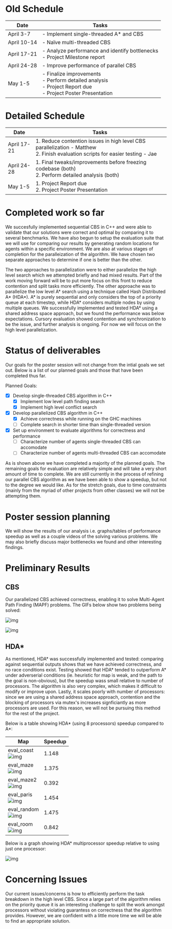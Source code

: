 <!-- Make sure your project schedule on your main project page is up to date with work completed so far, and well as with a revised plan of work for the coming weeks. As by this time you should have a good understanding of what is required to complete your project, 

I want to see a very detailed schedule for the coming weeks. I suggest breaking time down into half-week increments. Each increment should have at least one task, and for each task put a person’s name on it. -->

# Old Schedule
| Date      | Tasks |
| ----------- | ----------- |
| April 3-7      | - Implement single-threaded A* and CBS       |
| April 10-14   | - Naïve multi-threaded CBS        |
| April 17-21 | - Analyze performance and identify bottlenecks<br>- Project Milestone report |
| April 24-28 | - Improve performance of parallel CBS |
| May 1-5 | - Finalize improvements <br> - Perform detailed analysis <br> - Project Report due <br> - Project Poster Presentation |

# Detailed Schedule
| Date     | Tasks |
| -------- | ----- |
| April 17-21          | 1. Reduce contention issues in high level CBS parallelization - Matthew <br> 2. Finish evaluation scripts for easier testing - Jae |
| April 24-28 | 1. Final tweaks/improvements before freezing codebase (both) <br> 2. Perform detailed analysis (both)                              |
|   May 1-5   | 1. Project Report due <br> 2. Project Poster Presentation                                                                          |

# Completed work so far
<!-- One to two paragraphs, summarize the work that you have completed so far.  -->

We succesfully implemented sequential CBS in C++ and were able to validate that our solutions were correct and optimal by comparing it to several benchmarks. We have also begun to setup the evaluation suite that we will use for comparing our results by generating random locations for agents within a specific environment. We are also at various stages of completion for the paralleization of the algorithm. We have chosen two separate approaches to determine if one is better than the other.

The two approaches to parallelization were to either parallelize the high level search which we attempted briefly and had mixed results. Part of the work moving forward will be to put more focus on this front to reduce contention and split tasks more efficiently. The other approache was to parallelize the low level A* search using a technique called Hash Distributed A* (HDA*). A* is purely sequential and only considers the top of a priority queue at each timestep, while HDA* considers multiple nodes by using multiple queues. We successfully implemented and tested HDA* using a shared address space approach, but we found the performance was below expectations. Cursory evaluation showed contention and synchronization to be the issue, and further analysis is ongoing. For now we will focus on the high level parallelization.


# Status of deliverables
<!-- Describe how you are doing with respect to the goals and deliverables stated in your proposal. Do you still believe you will be able to produce all your deliverables? If not, why? What about the ”nice to haves”? In your milestone writeup we want a new list of goals that you plan to hit for the poster session. -->

Our goals for the poster session will not change from the intial goals we set out. Below is a list of our planned goals and those that have been completed thus far.

Planned Goals:
- [x] Develop single-threaded CBS algorithm in C++
    - [x] Implement low level path finding search
    - [x] Implement high level conflict search
- [x] Develop parallelized CBS algorithm in C++
    - [x] Achieve correctness while running on the GHC machines
    - [ ] Complete search in shorter time than single-threaded version
- [x] Set up environment to evaluate algorithms for correctness and performance
    - [ ] Characterize number of agents single-threaded CBS can accomodate
    - [ ] Characterize number of agents multi-threaded CBS can accomodate

As is shown above we have completed a majority of the planned goals. The remaining goals for evaluation are relatively simple and will take a very short amount of time to complete. We are still currently in the process of refining our parallel CBS algorithm as we have been able to show a speedup, but not to the degree we would like. As for the stretch goals, due to time constraints (mainly from the myriad of other projects from other classes) we will not be attempting them.

# Poster session planning
<!-- What do you plan to show at the poster session? Will it be a demo? Will it be a graph? -->
We will show the results of our analysis i.e. graphs/tables of performance speedup as well as a couple videos of the solving various problems. We may also briefly discuss major bottlenecks we found and other interesting findings.


# Preliminary Results
<!-- Do you have preliminary results at this time? If so, it would be great to included them in your milestone write-up. -->
## CBS
Our parallelized CBS achieved correctness, enabling it to solve Multi-Agent Path Finding (MAPF) problems. The GIFs below show two problems being solved:

![img](images/CBS_test_53.gif)

![img](images/CBS_test_56.gif)

## HDA*
As mentioned, HDA* was successfully implemented and tested: comparing against sequential outputs shows that we have achieved correctness, and no race conditions exist. Testing showed that HDA* tended to outperform A* under adverserial conditions (ie. heuristic for map is weak, and the path to the goal is non-obvious), but the speedup wass small relative to number of processors. The algorithm is also very complex, which makes it difficult to modify or improve upon. Lastly, it scales poorly with number of processors: since we are using a shared address space approach, contention and the blocking of processors via mutex's increases signficiantly as more processors are used. For this reason, we will not be pursuing this method for the rest of the project.

Below is a table showing HDA* (using 8 processors) speedup compared to A*:

|Map | Speedup |
|---|---|
|eval_coast  <br> ![img](images/eval_coast.png)| 1.148 |
|eval_maze   <br> ![img](images/eval_maze.png)| 1.375 |
|eval_maze2  <br> ![img](images/eval_maze2.png)| 0.392 |
|eval_paris  <br> ![img](images/eval_paris.png)| 1.454 |
|eval_random <br> ![img](images/eval_random.png)| 1.475 |
|eval_room   <br> ![img](images/eval_room.png)| 0.842 |

Below is a graph showing HDA* multiprocessor speedup relative to using just one processor:

![img](images/hdastar_speedup_vs_numprocs.png)


# Concerning Issues
<!-- ### List the issues that concern you the most. Are there any remaining unknowns (things you simply don’t know how to solve, or resource you don’t know how to get) or is it just a matter of coding and doing the work? If you do not wish to put this information on a public web site you are welcome to email the staff directly. -->
Our current issues/concerns is how to efficiently perform the task breakdown in the high level CBS. Since a large part of the algorithm relies on the priority queue it is an interesting challenge to split the work amongst processors without violating guarantess on correctness that the algorithm provides. However, we are confident with a little more time we will be able to find an appropriate solution.
